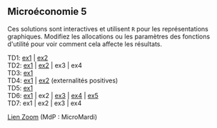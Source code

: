 
## Microéconomie 5

Ces solutions sont interactives et utilisent `R` pour les représentations graphiques. Modifiez les allocations ou les paramètres des fonctions d'utilité pour voir comment cela affecte les résultats.

TD1: [ex1](https://mybinder.org/v2/gh/antoine-jacquet/mybinder/4132f53710d51bcbcfb69bea38151958ab18a0aa?filepath=Teaching%2FMicro%C3%A9conomie%205%2Fmicro5-TD1-ex1.ipynb)
  \| [ex2](https://mybinder.org/v2/gh/antoine-jacquet/mybinder/4132f53710d51bcbcfb69bea38151958ab18a0aa?filepath=Teaching%2FMicro%C3%A9conomie%205%2Fmicro5-TD1-ex2.ipynb)  
TD2: [ex1](https://mybinder.org/v2/gh/antoine-jacquet/mybinder/4132f53710d51bcbcfb69bea38151958ab18a0aa?filepath=Teaching%2FMicro%C3%A9conomie%205%2Fmicro5-TD2-ex1.ipynb)
  \| [ex2](https://mybinder.org/v2/gh/antoine-jacquet/mybinder/4132f53710d51bcbcfb69bea38151958ab18a0aa?filepath=Teaching%2FMicro%C3%A9conomie%205%2Fmicro5-TD2-ex2.ipynb)
  \| ex3
  \| ex4  
TD3: [ex1](https://mybinder.org/v2/gh/antoine-jacquet/mybinder/4132f53710d51bcbcfb69bea38151958ab18a0aa?filepath=Teaching%2FMicro%C3%A9conomie%205%2Fmicro5-TD3-ex1.ipynb)  
TD4: [ex1](https://mybinder.org/v2/gh/antoine-jacquet/mybinder/4132f53710d51bcbcfb69bea38151958ab18a0aa?filepath=Teaching%2FMicro%C3%A9conomie%205%2Fmicro5-TD4-ex1.ipynb)
  \| [ex2](https://mybinder.org/v2/gh/antoine-jacquet/mybinder/4132f53710d51bcbcfb69bea38151958ab18a0aa?filepath=Teaching%2FMicro%C3%A9conomie%205%2Fmicro5-TD4-ex2.ipynb) (externalités positives)  
TD5: [ex1](https://mybinder.org/v2/gh/antoine-jacquet/mybinder/4132f53710d51bcbcfb69bea38151958ab18a0aa?filepath=Teaching%2FMicro%C3%A9conomie%205%2Fmicro5-TD5-ex1.ipynb)  
TD6: [ex1](https://mybinder.org/v2/gh/antoine-jacquet/mybinder/4132f53710d51bcbcfb69bea38151958ab18a0aa?filepath=Teaching%2FMicro%C3%A9conomie%205%2Fmicro5-TD6-ex1.ipynb)
  \| ex2
  \| [ex3](https://mybinder.org/v2/gh/antoine-jacquet/mybinder/4132f53710d51bcbcfb69bea38151958ab18a0aa?filepath=Teaching%2FMicro%C3%A9conomie%205%2Fmicro5-TD6-ex3.ipynb)
  \| [ex4](https://mybinder.org/v2/gh/antoine-jacquet/mybinder/4132f53710d51bcbcfb69bea38151958ab18a0aa?filepath=Teaching%2FMicro%C3%A9conomie%205%2Fmicro5-TD6-ex4.ipynb)
  \| [ex5](https://mybinder.org/v2/gh/antoine-jacquet/mybinder/4132f53710d51bcbcfb69bea38151958ab18a0aa?filepath=Teaching%2FMicro%C3%A9conomie%205%2Fmicro5-TD6-ex5.ipynb)  
TD7: ex1
  \| ex2
  \| ex3
  \| ex4  

[Lien Zoom](https://ut-capitole-fr.zoom.us/j/95728405507?pwd=b0hld29xM3M1TkE1M0dkbGkrZHhMUT09) (MdP : MicroMardi)



